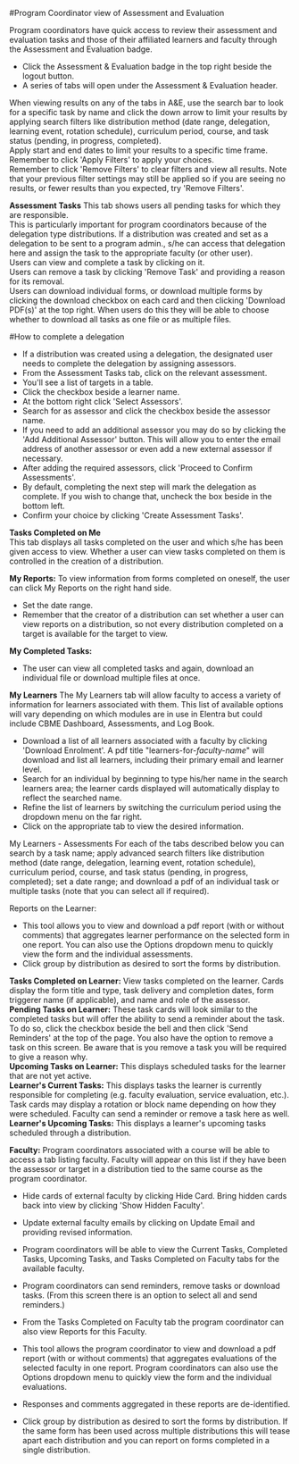#Program Coordinator view of Assessment and Evaluation  

Program coordinators have quick access to review their assessment and evaluation tasks and those of their affiliated learners and faculty through the Assessment and Evaluation badge.

* Click the Assessment & Evaluation badge in the top right beside the logout button.  
* A series of tabs will open under the Assessment & Evaluation header.

When viewing results on any of the tabs in A&E, use the search bar to look for a specific task by name and click the down arrow to limit your results by applying search filters like distribution method (date range, delegation, learning event, rotation schedule), curriculum period, course, and task status (pending, in progress, completed).   
Apply start and end dates to limit your results to a specific time frame.  
Remember to click 'Apply Filters' to apply your choices.  
Remember to click 'Remove Filters' to clear filters and view all results.  Note that your previous filter settings may still be applied so if you are seeing no results, or fewer results than you expected, try 'Remove Filters'.  

**Assessment Tasks**
This tab shows users all pending tasks for which they are responsible.  
This is particularly important for program coordinators because of the delegation type distributions.  If a distribution was created and set as a delegation to be sent to a program admin., s/he can access that delegation here and assign the task to the appropriate faculty (or other user).  
Users can view and complete a task by clicking on it.  
Users can remove a task by clicking 'Remove Task' and providing a reason for its removal.  
Users can download individual forms, or download multiple forms by clicking the download checkbox on each card and then clicking 'Download PDF(s)' at the top right.  When users do this they will be able to choose whether to download all tasks as one file or as multiple files.  

#How to complete a delegation  
* If a distribution was created using a delegation, the designated user needs to complete the delegation by assigning assessors.  
* From the Assessment Tasks tab, click on the relevant assessment.  
* You'll see a list of targets in a table.  
* Click the checkbox beside a learner name.  
* At the bottom right click 'Select Assessors'.  
* Search for as assessor and click the checkbox beside the assessor name.  
* If you need to add an additional assessor  you may do so by clicking the 'Add Additional Assessor' button.  This will allow you to enter the email address of another assessor or even add a new external assessor if necessary.  
* After adding the required assessors, click 'Proceed to Confirm Assessments'.  
* By default, completing the next step will mark the delegation as complete.  If you wish to change that, uncheck the box beside in the bottom left.  
* Confirm your choice by clicking 'Create Assessment Tasks'.  

**Tasks Completed on Me**  
This tab displays all tasks completed on the user and which s/he has been given access to view.  Whether a user can view tasks completed on them is controlled in the creation of a distribution.  

**My Reports:** To view information from forms completed on oneself, the user can click My Reports on the right hand side.

* Set the date range.  
* Remember that the creator of a distribution can set whether a user can view reports on a distribution, so not every distribution completed on a target is available for the target to view.  

**My Completed Tasks:**  
* The user can view all completed tasks and again, download an individual file or download multiple files at once.

**My Learners**
The My Learners tab will allow faculty to access a variety of information for learners associated with them.  This list of available options will vary depending on which modules are in use in Elentra but could include CBME Dashboard, Assessments, and Log Book.

* Download a list of all learners associated with a faculty by clicking 'Download Enrolment'.  A pdf title "learners-for-*faculty-name*" will download and list all learners, including their primary email and learner level.  
* Search for an individual by beginning to type his/her name in the search learners area; the learner cards displayed will automatically display to reflect the searched name.  
* Refine the list of learners by switching the curriculum period using the dropdown menu on the far right.
* Click on the appropriate tab to view the desired information.

My Learners - Assessments
For each of the tabs described below you can search by a task name; apply advanced search filters like distribution method (date range, delegation, learning event, rotation schedule), curriculum period, course, and task status (pending, in progress, completed); set a date range; and download a pdf of an individual task or multiple tasks (note that you can select all if required).

Reports on the Learner:  

* This tool allows you to view and download a pdf report (with or without comments) that aggregates learner performance on the selected form in one report.  You can also use the Options dropdown menu to quickly view the form and the individual assessments.  
* Click group by distribution as desired to sort the forms by distribution.

**Tasks Completed on Learner:** View tasks completed on the learner.  Cards display the form title and type, task delivery and completion dates, form triggerer name (if applicable), and name and role of the assessor.  
**Pending Tasks on Learner:** These task cards will look similar to the completed tasks but will offer the ability to send a reminder about the task.  To do so, click the checkbox beside the bell and then click 'Send Reminders' at the top of the page.  You also have the option to remove a task on this screen.  Be aware that is you remove a task you will be required to give a reason why.  
**Upcoming Tasks on Learner:** This displays scheduled tasks for the learner that are not yet active.  
**Learner's Current Tasks:** This displays tasks the learner is currently responsible for completing (e.g. faculty evaluation, service evaluation, etc.).  Task cards may display a rotation or block name depending on how they were scheduled.  Faculty can send a reminder or remove a task here as well.  
**Learner's Upcoming Tasks:** This displays a learner's upcoming tasks scheduled through a distribution.

**Faculty:**
Program coordinators associated with a course will be able to access a tab listing faculty.  Faculty will appear on this list if they have been the assessor or target in a distribution tied to the same course as the program coordinator.

* Hide cards of external faculty by clicking Hide Card.  Bring hidden cards back into view by clicking 'Show Hidden Faculty'.
* Update external faculty emails by clicking on Update Email and providing revised information.

* Program coordinators will be able to view the Current Tasks, Completed Tasks, Upcoming Tasks, and Tasks Completed on Faculty tabs for the available faculty.
* Program coordinators can send reminders, remove tasks or download tasks.  (From this screen there is an option to select all and send reminders.)

* From the Tasks Completed on Faculty tab the program coordinator can also view Reports for this Faculty.
* This tool allows the program coordinator to view and download a pdf report (with or without comments) that aggregates evaluations of the selected faculty in one report.  Program coordinators can also use the Options dropdown menu to quickly view the form and the individual evaluations.
* Responses and comments aggregated in these reports are de-identified.
* Click group by distribution as desired to sort the forms by distribution.  If the same form has been used across multiple distributions this will tease apart each distribution and you can report on forms completed in a single distribution.
